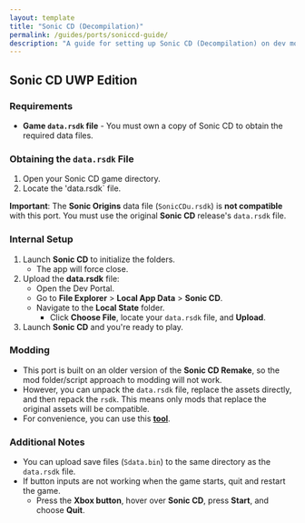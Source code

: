```yaml
---
layout: template
title: "Sonic CD (Decompilation)"
permalink: /guides/ports/soniccd-guide/
description: "A guide for setting up Sonic CD (Decompilation) on dev mode."
---
```


## Sonic CD UWP Edition

### Requirements
- **Game `data.rsdk` file** - You must own a copy of Sonic CD to obtain the required data files.

### Obtaining the `data.rsdk` File 
1. Open your Sonic CD game directory.  
2. Locate the 'data.rsdk` file.

**Important**: The **Sonic Origins** data file (`SonicCDu.rsdk`) is **not compatible** with this port. You must use the original **Sonic CD** release's `data.rsdk` file.

### Internal Setup
1. Launch **Sonic CD** to initialize the folders.
    - The app will force close. 
2. Upload the **data.rsdk** file:
   - Open the Dev Portal.
   - Go to **File Explorer** > **Local App Data** > **Sonic CD**.
   - Navigate to the **Local State** folder.
      - Click **Choose File**, locate your `data.rsdk` file, and **Upload**.
3. Launch **Sonic CD** and you're ready to play.

### Modding
- This port is built on an older version of the **Sonic CD Remake**, so the mod folder/script approach to modding will not work.  
- However, you can unpack the `data.rsdk` file, replace the assets directly, and then repack the `rsdk`. This means only mods that replace the original assets will be compatible.  
- For convenience, you can use this **[tool](https://gamebanana.com/tools/6957)**.

### Additional Notes  
- You can upload save files (`Sdata.bin`) to the same directory as the `data.rsdk` file. 
- If button inputs are not working when the game starts, quit and restart the game.
   - Press the **Xbox button**, hover over **Sonic CD**, press **Start**, and choose **Quit**.